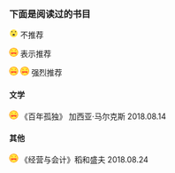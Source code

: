 ### 下面是阅读过的书目

![不推荐](./icon/soso.png) 不推荐

![推荐](./icon/nice.png) 表示推荐  

![强烈推荐](./icon/nice.png) ![强烈推荐](./icon/nice.png)  强烈推荐


#### 文学

![百年孤独](./icon/nice.png) 《百年孤独》 加西亚·马尔克斯 2018.08.14

#### 其他

![经营与会计](./icon/nice.png) 《经营与会计》稻和盛夫 2018.08.24